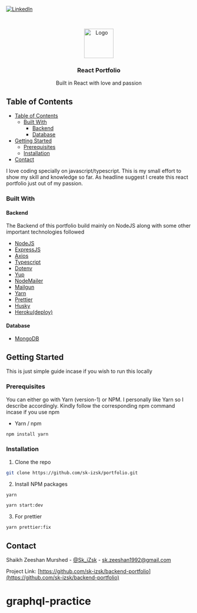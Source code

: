 [![LinkedIn][linkedin-shield]][linkedin-url]

<!-- PROJECT LOGO -->
<br />
<p align="center">
  <a href="https://github.com/sk-izsk/backend-portfolio">
    <img src="README/logo.png" alt="Logo" width="80" height="80">
  </a>

  <h3 align="center">React Portfolio</h3>

  <p align="center">
    Built in React with love and passion
    <br />
  </p>
</p>

<!-- TABLE OF CONTENTS -->

## Table of Contents

- [Table of Contents](#table-of-contents)
  - [Built With](#built-with)
    - [Backend](#backend)
    - [Database](#database)
- [Getting Started](#getting-started)
  - [Prerequisites](#prerequisites)
  - [Installation](#installation)
- [Contact](#contact)

<!-- ABOUT THE PROJECT -->

I love coding specially on javascript/typescript. This is my small effort to show my skill and knowledge so far. As headline suggest I create this react portfolio just out of my passion.

### Built With

#### Backend

The Backend of this portfolio build mainly on NodeJS along with some other important technologies followed

- [NodeJS](https://nodejs.org/en/)
- [ExpressJS](https://expressjs.com)
- [Axios](https://github.com/axios/axios)
- [Typescript](https://www.typescriptlang.org)
- [Dotenv](https://www.npmjs.com/package/dotenv)
- [Yup](https://github.com/jquense/yup)
- [NodeMailer](https://nodemailer.com/about/)
- [Mailgun](https://www.mailgun.com)
- [Yarn](https://classic.yarnpkg.com/lang/en/)
- [Prettier](https://prettier.io)
- [Husky](https://github.com/typicode/husky)
- [Heroku(deploy)](https://www.heroku.com)

#### Database

- [MongoDB](https://www.mongodb.com)

<!-- GETTING STARTED -->

## Getting Started

This is just simple guide incase if you wish to run this locally

### Prerequisites

You can either go with Yarn (version-1) or NPM. I personally like Yarn so I describe accordingly. Kindly follow the corresponding npm command incase if you use npm

- Yarn / npm

```sh
npm install yarn
```

### Installation

1. Clone the repo

```sh
git clone https://github.com/sk-izsk/portfolio.git
```

2. Install NPM packages

```sh
yarn
```

```sh
yarn start:dev
```

3. For prettier

```sh
yarn prettier:fix
```

<!-- CONTACT -->

## Contact

Shaikh Zeeshan Murshed - [@Sk_iZsk](https://twitter.com/Sk_iZsk) - sk.zeeshan1992@gmail.com

Project Link: [https://github.com/sk-izsk/backend-portfolio](https://github.com/sk-izsk/backend-portfolio)

<!-- MARKDOWN LINKS & IMAGES -->
<!-- https://www.markdownguide.org/basic-syntax/#reference-style-links -->

[linkedin-shield]: https://img.shields.io/badge/-LinkedIn-black.svg?style=flat-square&logo=linkedin&colorB=555
[linkedin-url]: https://www.linkedin.com/in/skizsk/
# graphql-practice
